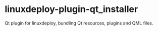 # linuxdeploy-plugin-qt_installer
Qt plugin for linuxdeploy, bundling Qt resources, plugins and QML files.
